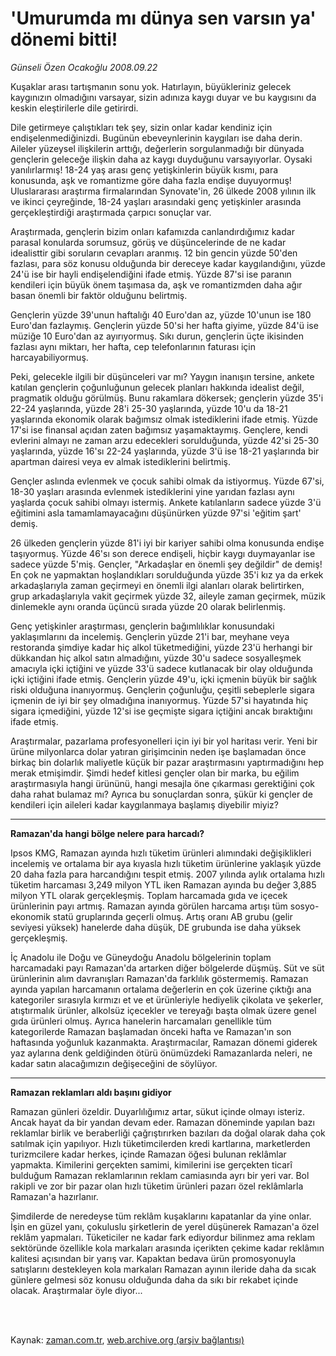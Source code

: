 # 'Umurumda mı dünya  sen varsın ya' dönemi bitti!

*Günseli Özen Ocakoğlu 2008.09.22*

<td class="columnist-detail">
<p>Kuşaklar arası tartışmanın sonu yok. Hatırlayın, büyükleriniz gelecek kaygınızın olmadığını varsayar, sizin adınıza kaygı duyar ve bu kaygısını da keskin eleştirilerle dile getirirdi.</p>
<p>
<div id="haberMetinDiv">
<p>Dile getirmeye çalıştıkları tek şey, sizin onlar kadar kendiniz için endişelenmediğinizdi. Bugünün ebeveynlerinin kaygıları ise daha derin. Aileler yüzeysel ilişkilerin arttığı, değerlerin sorgulanmadığı bir dünyada gençlerin geleceğe ilişkin daha az kaygı duyduğunu varsayıyorlar. Oysaki yanılırlarmış! 18-24 yaş arası genç yetişkinlerin büyük kısmı, para konusunda, aşk ve romantizme göre daha fazla endişe duyuyormuş! Uluslararası araştırma firmalarından Synovate'in, 26 ülkede 2008 yılının ilk ve ikinci çeyreğinde, 18-24 yaşları arasındaki genç yetişkinler arasında gerçekleştirdiği araştırmada çarpıcı sonuçlar var. 
<p> Araştırmada, gençlerin bizim onları kafamızda canlandırdığımız kadar parasal konularda sorumsuz, görüş ve düşüncelerinde de ne kadar idealisttir gibi soruların cevapları aranmış. 12 bin gencin yüzde 50'den fazlası, para söz konusu olduğunda bir dereceye kadar kaygılandığını, yüzde 24'ü ise bir hayli endişelendiğini ifade etmiş. Yüzde 87'si ise paranın kendileri için büyük önem taşımasa da, aşk ve romantizmden daha ağır basan önemli bir faktör olduğunu belirtmiş.
<p> Gençlerin yüzde 39'unun haftalığı 40 Euro'dan az, yüzde 10'unun ise 180 Euro'dan fazlaymış. Gençlerin yüzde 50'si her hafta giyime, yüzde 84'ü ise müziğe 10 Euro'dan az ayırıyormuş. Sıkı durun, gençlerin üçte ikisinden fazlası aynı miktarı, her hafta, cep telefonlarının faturası için harcayabiliyormuş. 
<p> Peki, gelecekle ilgili bir düşünceleri var mı? Yaygın inanışın tersine, ankete katılan gençlerin çoğunluğunun gelecek planları hakkında idealist değil, pragmatik olduğu görülmüş. Bunu rakamlara dökersek; gençlerin yüzde 35'i 22-24 yaşlarında, yüzde 28'i 25-30 yaşlarında, yüzde 10'u da 18-21 yaşlarında ekonomik olarak bağımsız olmak istediklerini ifade etmiş. Yüzde 17'si ise finansal açıdan zaten bağımsız yaşamaktaymış. Gençlere, kendi evlerini almayı ne zaman arzu edecekleri sorulduğunda, yüzde 42'si 25-30 yaşlarında, yüzde 16'sı 22-24 yaşlarında, yüzde 3'ü ise 18-21 yaşlarında bir apartman dairesi veya ev almak istediklerini belirtmiş. 
<p> Gençler aslında evlenmek ve çocuk sahibi olmak da istiyormuş. Yüzde 67'si, 18-30 yaşları arasında evlenmek istediklerini yine yarıdan fazlası aynı yaşlarda çocuk sahibi olmayı istermiş. Ankete katılanların sadece yüzde 3'ü eğitimini asla tamamlamayacağını düşünürken yüzde 97'si 'eğitim şart' demiş. 
<p> 26 ülkeden gençlerin yüzde 81'i iyi bir kariyer sahibi olma konusunda endişe taşıyormuş. Yüzde 46'sı son derece endişeli, hiçbir kaygı duymayanlar ise sadece yüzde 5'miş. Gençler, "Arkadaşlar en önemli şey değildir" de demiş! En çok ne yapmaktan hoşlandıkları sorulduğunda yüzde 35'i kız ya da erkek arkadaşlarıyla zaman geçirmeyi en önemli ilgi alanları olarak belirtirken, grup arkadaşlarıyla vakit geçirmek yüzde 32, aileyle zaman geçirmek, müzik dinlemekle aynı oranda üçüncü sırada yüzde 20 olarak belirlenmiş. 
<p> Genç yetişkinler araştırması, gençlerin bağımlılıklar konusundaki yaklaşımlarını da incelemiş. Gençlerin yüzde 21'i bar, meyhane veya restoranda şimdiye kadar hiç alkol tüketmediğini, yüzde 23'ü herhangi bir dükkandan hiç alkol satın almadığını, yüzde 30'u sadece sosyalleşmek amacıyla içki içtiğini ve yüzde 33'ü sadece kutlanacak bir olay olduğunda içki içtiğini ifade etmiş. Gençlerin yüzde 49'u, içki içmenin büyük bir sağlık riski olduğuna inanıyormuş. Gençlerin çoğunluğu, çeşitli sebeplerle sigara içmenin de iyi bir şey olmadığına inanıyormuş. Yüzde 57'si hayatında hiç sigara içmediğini, yüzde 12'si ise geçmişte sigara içtiğini ancak bıraktığını ifade etmiş. 
<p> Araştırmalar, pazarlama profesyonelleri için iyi bir yol haritası verir. Yeni bir ürüne milyonlarca dolar yatıran girişimcinin neden işe başlamadan önce birkaç bin dolarlık maliyetle küçük bir pazar araştırmasını yaptırmadığını hep merak etmişimdir. Şimdi hedef kitlesi gençler olan bir marka, bu eğilim araştırmasıyla hangi ürününü, hangi mesajla öne çıkarması gerektiğini çok daha rahat bulamaz mı? Ayrıca bu sonuçlardan sonra, şükür ki gençler de kendileri için aileleri kadar kaygılanmaya başlamış diyebilir miyiz? 
<p>
<hr/>
<p><b>Ramazan'da hangi bölge nelere para harcadı? 
</b>
<p>Ipsos KMG, Ramazan ayında hızlı tüketim ürünleri alımındaki değişiklikleri incelemiş ve ortalama bir aya kıyasla hızlı tüketim ürünlerine yaklaşık yüzde 20 daha fazla para harcandığını tespit etmiş. 2007 yılında aylık ortalama hızlı tüketim harcaması 3,249 milyon YTL iken Ramazan ayında bu değer 3,885 milyon YTL olarak gerçekleşmiş. Toplam harcamada gıda ve içecek ürünlerinin payı artmış. Ramazan ayında görülen harcama artışı tüm sosyo-ekonomik statü gruplarında geçerli olmuş. Artış oranı AB grubu (gelir seviyesi yüksek) hanelerde daha düşük, DE grubunda ise daha yüksek gerçekleşmiş. 
<p> İç Anadolu ile Doğu ve Güneydoğu Anadolu bölgelerinin toplam harcamadaki payı Ramazan'da artarken diğer bölgelerde düşmüş. Süt ve süt ürünlerinin alım davranışları Ramazan'da farklılık göstermemiş. Ramazan ayında yapılan harcamanın ortalama değerlerin en çok üzerine çıktığı ana kategoriler sırasıyla kırmızı et ve et ürünleriyle hediyelik çikolata ve şekerler, atıştırmalık ürünler, alkolsüz içecekler ve tereyağı başta olmak üzere genel gıda ürünleri olmuş. Ayrıca hanelerin harcamaları genellikle tüm kategorilerde Ramazan başlamadan önceki hafta ve Ramazan'ın son haftasında yoğunluk kazanmakta. Araştırmacılar, Ramazan dönemi giderek yaz aylarına denk geldiğinden ötürü önümüzdeki Ramazanlarda neleri, ne kadar satın alacağımızın değişeceğini de söylüyor.
<hr/>
<p><b>Ramazan reklamları aldı başını gidiyor
</b>
<p>Ramazan günleri özeldir. Duyarlılığımız artar, sükut içinde olmayı isteriz. Ancak hayat da bir yandan devam eder. Ramazan döneminde yapılan bazı reklamlar birlik ve beraberliği çağrıştırırken bazıları da doğal olarak daha çok satılmak için yapılıyor. Hızlı tüketimcilerden kredi kartlarına, marketlerden turizmcilere kadar herkes, içinde Ramazan öğesi bulunan reklâmlar yapmakta. Kimilerini gerçekten samimi, kimilerini ise gerçekten ticarî bulduğum Ramazan reklamlarının reklam camiasında ayrı bir yeri var. Bol rakipli ve zor bir pazar olan hızlı tüketim ürünleri pazarı özel reklâmlarla Ramazan'a hazırlanır. 
<p> Şimdilerde de neredeyse tüm reklâm kuşaklarını kapatanlar da yine onlar. İşin en güzel yanı, çokuluslu şirketlerin de yerel düşünerek Ramazan'a özel reklâm yapmaları. Tüketiciler ne kadar fark ediyordur bilinmez ama reklam sektöründe özellikle kola markaları arasında içerikten çekime kadar reklâmın kalitesi açısından bir yarış var. Kapaktan bedava ürün promosyonuyla satışlarını destekleyen kola markaları Ramazan ayının ileride daha da sıcak günlere gelmesi söz konusu olduğunda daha da sıkı bir rekabet içinde olacak. Araştırmalar öyle diyor... 
<p></p></p></p></p></p></p></p></p></p></p></p></p></p></p></p></p></div>
</p>


<p><br>
		 </br></p></td>

Kaynak: [zaman.com.tr](http://zaman.com.tr/yazar.do?yazino=741158), [web.archive.org (arşiv bağlantısı)](http://web.archive.org/web/20111010081652/http://www.zaman.com.tr:80/yazar.do?yazino=741158)

